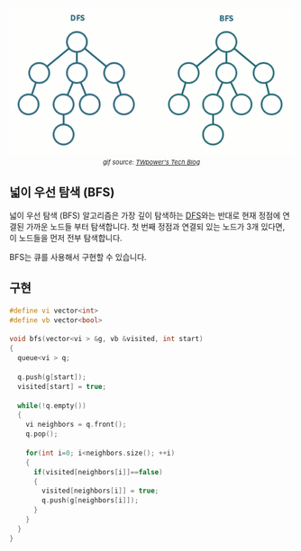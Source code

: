 
<center>
<img src="assets/algorithm/graph/dfsbfs.gif"> <br>
<span style="font-size:11px"><i>gif source: <a href="https://twpower.github.io/73-how-to-implement-dfs-and-bfs-in-cpp">TWpower's Tech Blog</a></i></span>
</center>

<div class="divider"></div>

## 넓이 우선 탐색 (BFS)
넓이 우선 탐색 (BFS) 알고리즘은 가장 깊이 탐색하는 [DFS](./ko-algorithm-graph-dfs)와는 반대로 현재 정점에 연결된 가까운 노드들 부터
탐색합니다. 첫 번째 정점과 연결되 있는 노드가 3개 있다면, 이 노드들을 먼저 전부 탐색합니다.

BFS는 큐를 사용해서 구현할 수 있습니다.

<div class="divider"></div>

## 구현

```cpp
#define vi vector<int>
#define vb vector<bool>

void bfs(vector<vi > &g, vb &visited, int start) 
{
  queue<vi > q;

  q.push(g[start]);
  visited[start] = true;

  while(!q.empty()) 
  {
    vi neighbors = q.front();
    q.pop();

    for(int i=0; i<neighbors.size(); ++i) 
    {
      if(visited[neighbors[i]]==false)  
      {
        visited[neighbors[i]] = true;
        q.push(g[neighbors[i]]);
      }
    }
  }
}
```
